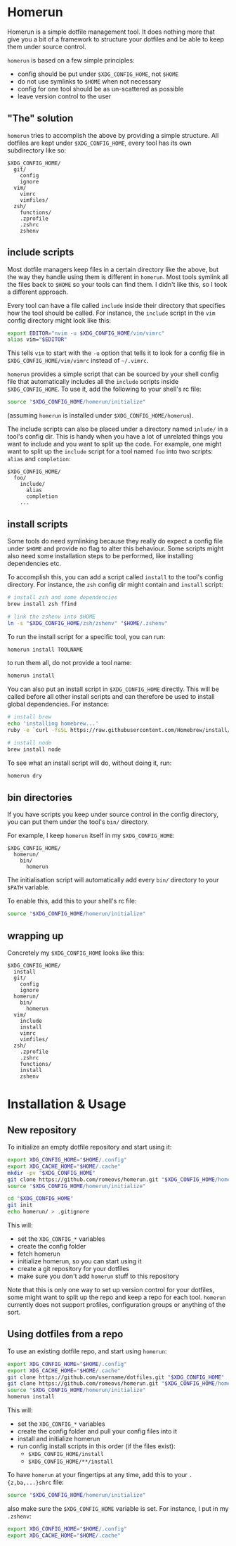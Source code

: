 # Homerun

Homerun is a simple dotfile management tool.
It does nothing more that give you a bit of a framework
to structure your dotfiles and be able to keep them under
source control.

`homerun` is based on a few simple principles:

  - config should be put under `$XDG_CONFIG_HOME`, not `$HOME`
  - do not use symlinks to `$HOME` when not necessary
  - config for one tool should be as un-scattered as possible
  - leave version control to the user

## "The" solution
`homerun` tries to accomplish the above by providing a simple
structure.  All dotfiles are kept under `$XDG_CONFIG_HOME`, every tool
has its own subdirectory like so:

```
$XDG_CONFIG_HOME/
  git/
    config
    ignore
  vim/
    vimrc
    vimfiles/
  zsh/
    functions/
    .zprofile
    .zshrc
    zshenv
```

## include scripts

Most dotfile managers keep files in a certain directory like the above,
but the way they handle using them is different in `homerun`.  Most tools
symlink all the files back to `$HOME` so your tools can find them.  I didn't
like this, so I took a different approach.

Every tool can have a file called `include` inside their directory that
specifies how the tool should be called.  For instance, the `include`
script in the `vim` config directory might look like this:

```sh
export EDITOR="nvim -u $XDG_CONFIG_HOME/vim/vimrc"
alias vim="$EDITOR"
```

This tells `vim` to start with the `-u` option that tells it to
look for a config file in `$XDG_CONFIG_HOME/vim/vimrc` instead of `~/.vimrc`.

`homerun` provides a simple script that can be sourced by your shell 
config file that automatically includes all the `include` scripts inside
`$XDG_CONFIG_HOME`.  To use it, add the following to your shell's rc file:

```sh
source "$XDG_CONFIG_HOME/homerun/initialize"
```
(assuming `homerun` is installed under `$XDG_CONFIG_HOME/homerun`).

The include scripts can also be placed under a directory named
`inlude/` in a tool's config dir.  This is handy when you have a lot
of unrelated things you want to include and you want to split up the code.
For example, one might want to split up the `include` script for a tool
named `foo` into two scripts: `alias` and `completion`:

```
$XDG_CONFIG_HOME/
  foo/
    include/
      alias
      completion
    ...
```

## install scripts
Some tools do need symlinking because they really do expect a config file
under `$HOME` and provide no flag to alter this behaviour.  Some scripts
might also need some installation steps to be performed, like installing
dependencies etc.

To accomplish this, you can add a script called `install` to the tool's config
directory.  For instance, the `zsh` config dir might contain and `install`
script:

```sh
# install zsh and some dependencies
brew install zsh ffind

# link the zshenv into $HOME
ln -s "$XDG_CONFIG_HOME/zsh/zshenv" "$HOME/.zshenv"
```

To run the install script for a specific tool, you can run:
```sh
homerun install TOOLNAME
```

to run them all, do not provide a tool name:
```sh
homerun install
```

You can also put an install script in `$XDG_CONFIG_HOME` directly.  This
will be called before all other install scripts and can therefore be used to
install global dependencies.  For instance:
```sh
# install brew
echo 'installing homebrew...'
ruby -e `curl -fsSL https://raw.githubusercontent.com/Homebrew/install/master/install`

# install node
brew install node
```

To see what an install script will do, without doing it, run:
```sh
homerun dry
```

## bin directories
If you have scripts you keep under source control in the
config directory, you can put them under the tool's `bin/` directory.

For example, I keep `homerun` itself in my `$XDG_CONFIG_HOME`:

```
$XDG_CONFIG_HOME/
  homerun/
    bin/
      homerun
```

The initialisation script will automatically add every `bin/` directory
to your `$PATH` variable.

To enable this, add this to your shell's rc file:
```sh
source "$XDG_CONFIG_HOME/homerun/initialize"
```


## wrapping up

Concretely my `$XDG_CONFIG_HOME` looks like this:

```
$XDG_CONFIG_HOME/
  install
  git/
    config
    ignore
  homerun/
    bin/
      homerun
  vim/
    include
    install
    vimrc
    vimfiles/
  zsh/
    .zprofile
    .zshrc
    functions/
    install
    zshenv
```


# Installation & Usage

## New repository

To initialize an empty dotfile repository and start using it:

```sh
export XDG_CONFIG_HOME="$HOME/.config"
export XDG_CACHE_HOME="$HOME/.cache"
mkdir -pv "$XDG_CONFIG_HOME"
git clone https://github.com/romeovs/homerun.git "$XDG_CONFIG_HOME/homerun"
source "$XDG_CONFIG_HOME/homerun/initialize"

cd "$XDG_CONFIG_HOME"
git init
echo homerun/ > .gitignore
```

This will:

  - set the `XDG_CONFIG_*` variables
  - create the config folder
  - fetch homerun
  - initialize homerun, so you can start using it
  - create a git repository for your dotfiles
  - make sure you don't add `homerun` stuff to this repository

Note that this is only one way to set up version control for your dotfiles,
some might want to split up the repo and keep a repo for each tool.  `homerun`
currently does not support profiles, configuration groups or anything of the sort.

## Using dotfiles from a repo

To use an existing dotfile repo, and start using `homerun`:

```sh
export XDG_CONFIG_HOME="$HOME/.config"
export XDG_CACHE_HOME="$HOME/.cache"
git clone https://github.com/username/dotfiles.git "$XDG_CONFIG_HOME"
git clone https://github.com/romeovs/homerun.git "$XDG_CONFIG_HOME/homerun"
source "$XDG_CONFIG_HOME/homerun/initialize"
homerun install
```

This will:

  - set the `XDG_CONFIG_*` variables
  - create the config folder and pull your config files into it
  - install and initialize homerun
  - run config install scripts in this order (if the files exist):
    - `$XDG_CONFIG_HOME/install`
    - `$XDG_CONFIG_HOME/**/install`

To have `homerun` at your fingertips at any time, add this to your
`.{z,ba,...}shrc` file:

```sh
source "$XDG_CONFIG_HOME/homerun/initialize"
```

also make sure the `$XDG_CONFIG_HOME` variable is set. For instance, I
put in my `.zshenv`:

```sh
export XDG_CONFIG_HOME="$HOME/.config"
export XDG_CACHE_HOME="$HOME/.cache"
```
